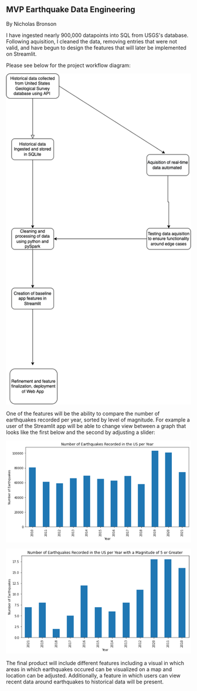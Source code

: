## MVP Earthquake Data Engineering

By Nicholas Bronson

I have ingested nearly 900,000 datapoints into SQL from USGS's database. Following aquisition, I cleaned the data, removing entries that were not valid, and have begun to design the features that will later be implemented on Streamlit. 

Please see below for the project workflow diagram:

![Workflow_Img](https://github.com/bronsonnh/Data_Engineering/blob/main/Engineering_Proj_Diagram.drawio.png)

One of the features will be the ability to compare the number of earthquakes recorded per year, sorted by level of magnitude. For example a user of the Streamlit app will be able to change view between a graph that looks like the first below and the second by adjusting a slider: 

![Img_A](https://github.com/bronsonnh/Data_Engineering/blob/main/Image_All_EQ.png)


![Img_B](https://github.com/bronsonnh/Data_Engineering/blob/main/Image_EQ_5Plus.png)

The final product will include different features including a visual in which areas in which earthquakes occured can be visualized on a map and location can be adjusted. Additionally, a feature in which users can view recent data around earthquakes to historical data will be present. 
